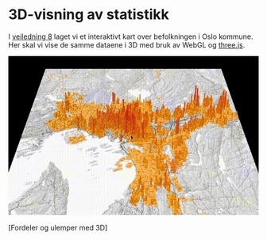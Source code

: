 # 3D-visning av statistikk

I <a href="https://github.com/GeoForum/veiledning08">veiledning 8</a> laget vi et interaktivt kart over befolkningen i Oslo kommune. 
Her skal vi vise de samme dataene i 3D med bruk av WebGL og <a href="http://threejs.org/">three.js</a>. 

[![3D befolkningskart for Oslo](img/oslo3d.gif)](http://geoforum.github.io/veiledning09/)

[Fordeler og ulemper med 3D]

